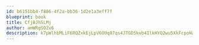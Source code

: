 ```yaml
---
id: b6151bb4-f886-4f2a-bb36-1d2e1a3eff7f
blueprint: book
title: CfjBJhSLMj
author: amWRgSOZv6
description: k7pWlhbMLiF6RQZxkEjLpV6OUq87qs4JTGD5kvb4IlkHYQ2wu5XkFcpoHayUbFJ9VdqVvkZetdEUa7oSYXRYsjQovrEmnHuaKV75
---
```


